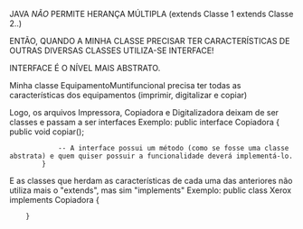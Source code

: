JAVA *NÃO* PERMITE HERANÇA MÚLTIPLA (extends Classe 1 extends Classe 2..)

ENTÃO, QUANDO A MINHA CLASSE PRECISAR TER CARACTERÍSTICAS DE OUTRAS DIVERSAS CLASSES UTILIZA-SE INTERFACE!
    
INTERFACE É O NÍVEL MAIS ABSTRATO.


Minha classe EquipamentoMuntifuncional precisa ter todas as características dos equipamentos (imprimir, digitalizar e copiar)

Logo, os arquivos Impressora, Copiadora e Digitalizadora deixam de ser classes e passam a ser interfaces
    Exemplo: 
            public interface Copiadora {
                public void copiar();

                -- A interface possui um método (como se fosse uma classe abstrata) e quem quiser possuir a funcionalidade deverá implementá-lo.
            }

            
E as classes que herdam as características de cada uma das anteriores não utiliza mais o "extends", mas sim "implements"
    Exemplo:
        public class Xerox implements Copiadora {
    
        }